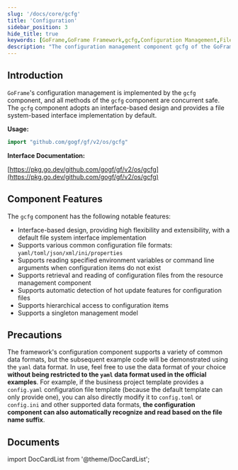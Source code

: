 ```yaml
---
slug: '/docs/core/gcfg'
title: 'Configuration'
sidebar_position: 3
hide_title: true
keywords: [GoFrame,GoFrame Framework,gcfg,Configuration Management,File System Interface,Configuration File Format,Environment Variables,Command Line Arguments,Hot Update Feature,Singleton Management Model]
description: "The configuration management component gcfg of the GoFrame framework, which supports concurrent safe operations, provides a file system interface implementation, supports various configuration file formats such as yaml, toml, json, etc., and allows reading environment variables or command line arguments when configuration items are missing, with features such as automatic detection of configuration file hot updates and singleton management."
---
```


## Introduction

`GoFrame`'s configuration management is implemented by the `gcfg` component, and all methods of the `gcfg` component are concurrent safe. The `gcfg` component adopts an interface-based design and provides a file system-based interface implementation by default.

**Usage:**

```go
import "github.com/gogf/gf/v2/os/gcfg"
```

**Interface Documentation:**

[https://pkg.go.dev/github.com/gogf/gf/v2/os/gcfg](https://pkg.go.dev/github.com/gogf/gf/v2/os/gcfg)

## Component Features

The `gcfg` component has the following notable features:

- Interface-based design, providing high flexibility and extensibility, with a default file system interface implementation
- Supports various common configuration file formats: `yaml/toml/json/xml/ini/properties`
- Supports reading specified environment variables or command line arguments when configuration items do not exist
- Supports retrieval and reading of configuration files from the resource management component
- Supports automatic detection of hot update features for configuration files
- Supports hierarchical access to configuration items
- Supports a singleton management model

## Precautions

The framework's configuration component supports a variety of common data formats, but the subsequent example code will be demonstrated using the `yaml` data format. In use, feel free to use the data format of your choice **without being restricted to the `yaml` data format used in the official examples**. For example, if the business project template provides a `config.yaml` configuration file template (because the default template can only provide one), you can also directly modify it to `config.toml` or `config.ini` and other supported data formats, **the configuration component can also automatically recognize and read based on the file name suffix**.

## Documents
import DocCardList from '@theme/DocCardList';

<DocCardList />